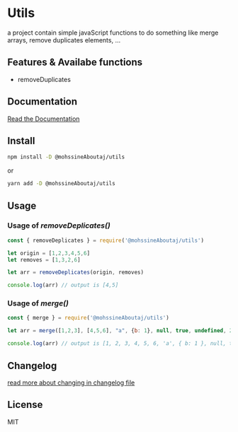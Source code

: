 # Utils

a project contain simple javaScript functions to do something like merge arrays, remove duplicates elements, ...

## Features & Availabe functions
+ removeDuplicates

## Documentation
[Read the Documentation](https://mohssineaboutaj.github.io/utils/)

## Install
```sh
npm install -D @mohssineAboutaj/utils
```
or
```sh
yarn add -D @mohssineAboutaj/utils
```

## Usage
### Usage of *removeDeplicates()*
```js
const { removeDeplicates } = require('@mohssineAboutaj/utils')

let origin = [1,2,3,4,5,6]
let removes = [1,3,2,6]

let arr = removeDeplicates(origin, removes)

console.log(arr) // output is [4,5]
```
### Usage of *merge()*
```js
const { merge } = require('@mohssineAboutaj/utils')

let arr = merge([1,2,3], [4,5,6], "a", {b: 1}, null, true, undefined, 20)

console.log(arr) // output is [1, 2, 3, 4, 5, 6, 'a', { b: 1 }, null, true, undefined, 20]
```

## Changelog
[read more about changing in changelog file](./CHANGELOG.md)

## License
MIT
